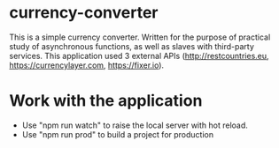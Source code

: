 # currency-converter

This is a simple currency converter. Written for the purpose of practical study of asynchronous functions, as well as slaves with third-party services. This application used 3 external APIs (http://restcountries.eu, https://currencylayer.com, https://fixer.io).


# Work with the application
- Use "npm run watch" to raise the local server with hot reload.
- Use "npm run prod" to build a project for production